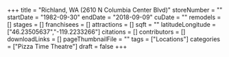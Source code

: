 +++
title = "Richland, WA (2610 N Columbia Center Blvd)"
storeNumber = ""
startDate = "1982-09-30"
endDate = "2018-09-09"
cuDate = ""
remodels = []
stages = []
franchisees = []
attractions = []
sqft = ""
latitudeLongitude = ["46.23505637","-119.2233266"]
citations = []
contributors = []
downloadLinks = []
pageThumbnailFile = ""
tags = ["Locations"]
categories = ["Pizza Time Theatre"]
draft = false
+++
